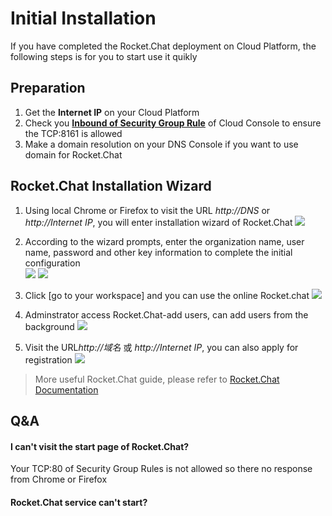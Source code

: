 # Initial Installation

If you have completed the Rocket.Chat deployment on Cloud Platform, the following steps is for you to start use it quikly

## Preparation

1. Get the **Internet IP** on your Cloud Platform
2. Check you **[Inbound of Security Group Rule](https://support.websoft9.com/docs/faq/tech-instance.html)** of Cloud Console to ensure the TCP:8161 is allowed
3. Make a domain resolution on your DNS Console if you want to use domain for Rocket.Chat

## Rocket.Chat Installation Wizard  

1. Using local Chrome or Firefox to visit the URL *http://DNS* or *http://Internet IP*, you will enter installation wizard of Rocket.Chat
   ![](https://libs.websoft9.com/Websoft9/DocsPicture/en/rocketchat/rocketchat-login-websoft9.png)

2. According to the wizard prompts, enter the organization name, user name, password and other key information to complete the initial configuration  
   ![](https://libs.websoft9.com/Websoft9/DocsPicture/en/rocketchat/rocketchat-set-websoft9.png)
   ![](https://libs.websoft9.com/Websoft9/DocsPicture/en/rocketchat/rocketchat-setok-websoft9.png)

3. Click [go to your workspace] and you can use the online Rocket.chat
   ![](https://libs.websoft9.com/Websoft9/DocsPicture/en/rocketchat/rocketchat-startchat-websoft9.png)

4. Adminstrator access Rocket.Chat-add users, can add users from the background
   ![](https://libs.websoft9.com/Websoft9/DocsPicture/en/rocketchat/rocketchat-adduser-websoft9.png) 

5. Visit the URL*http://域名* 或 *http://Internet IP*, you can also apply for registration
   ![](https://libs.websoft9.com/Websoft9/DocsPicture/en/rocketchat/rocketchat-register-websoft9.png) 
   
> More useful Rocket.Chat guide, please refer to [Rocket.Chat Documentation](https://docs.rocket.chat/guides/user-guides)

## Q&A

#### I can't visit the start page of Rocket.Chat?

Your TCP:80 of Security Group Rules is not allowed so there no response from Chrome or Firefox

#### Rocket.Chat service can't start? 
